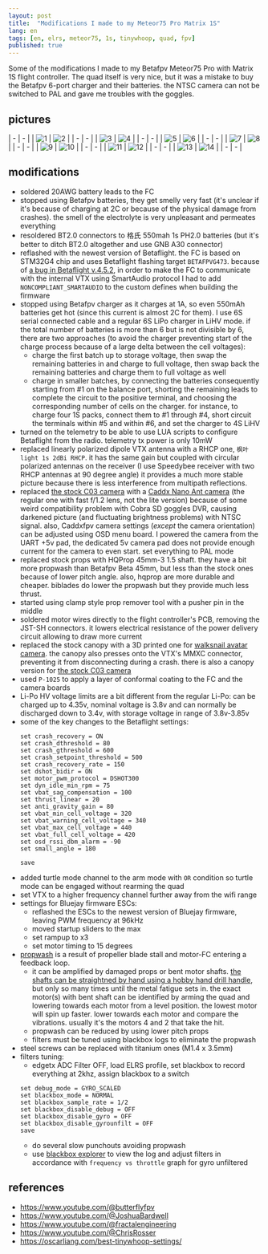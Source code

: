 ```yaml
---
layout: post
title:  "Modifications I made to my Meteor75 Pro Matrix 1S"
lang: en
tags: [en, elrs, meteor75, 1s, tinywhoop, quad, fpv]
published: true
---
```


Some of the modifications I made to my Betafpv Meteor75 Pro with Matrix 1S flight controller. The quad itself is very nice, but it was a mistake to buy the Betafpv 6-port charger and their batteries. the NTSC camera can not be switched to PAL and gave me troubles with the goggles.

## pictures

| - | - |
| ![1](/assets/images/meteor-02.jpg) | ![2](/assets/images/meteor-03.jpg) |
| - | - |
| ![3](/assets/images/meteor-04.jpg) | ![4](/assets/images/meteor-06.jpg) |
| - | - |
| ![5](/assets/images/meteor-07.jpg) | ![6](/assets/images/meteor-08.jpg) |
| - | - |
| ![7](/assets/images/meteor-09.jpg) | ![8](/assets/images/meteor-10.jpg) |
| - | - |
| ![9](/assets/images/meteor-11.jpg) | ![10](/assets/images/meteor-12.jpg) |
| - | - |
| ![11](/assets/images/meteor-13.jpg) | ![12](/assets/images/meteor-14.jpg) |
| - | - |
| ![13](/assets/images/meteor-15.jpg) | ![14](/assets/images/meteor-16.jpg) |
| - | - |

## modifications

- soldered 20AWG battery leads to the FC
- stopped using Betafpv batteries, they get smelly very fast (it's unclear if it's because of charging at 2C or because of the physical damage from crashes). the smell of the electrolyte is very unpleasant and permeates everything
- resoldered BT2.0 connectors to 格氏 550mah 1s PH2.0 batteries (but it's better to ditch BT2.0 altogether and use GNB A30 connector)
- reflashed with the newest version of Betaflight. the FC is based on STM32G4 chip and uses Betaflight flashing target `BETAFPVG473`. because of [a bug in Betaflight v.4.5.2](https://github.com/betaflight/betaflight/issues/14316), in order to make the FC to communicate with the internal VTX using SmartAudio protocol I had to add `NONCOMPLIANT_SMARTAUDIO` to the custom defines when building the firmware
- stopped using Betafpv charger as it charges at 1A, so even 550mAh batteries get hot (since this current is almost 2C for them). I use 6S serial connected cable and a regular 6S LiPo charger in LiHV mode. if the total number of batteries is more than 6 but is not divisible by 6, there are two approaches (to avoid the charger preventing start of the charge process because of a large delta between the cell voltages):
  - charge the first batch up to storage voltage, then swap the remaining batteries in and charge to full voltage, then swap back the remaining batteries and charge them to full voltage as well
  - charge in smaller batches, by connecting the batteries consequently starting from #1 on the balance port, shorting the remaining leads to complete the circuit to the positive terminal, and choosing the corresponding number of cells on the charger. for instance, to charge four 1S packs, connect them to #1 through #4, short circuit the terminals within #5 and within #6, and set the charger to 4S LiHV
- turned on the telemetry to be able to use LUA scripts to configure Betaflight from the radio. telemetry tx power is only 10mW
- replaced linearly polarized dipole VTX antenna with a RHCP one, `枫叶 light 1s 2dBi RHCP`. it has the same gain but coupled with circular polarized antennas on the receiver (I use Speedybee receiver with two RHCP antennas at 90 degree angle) it provides a much more stable picture because there is less interference from multipath reflections.
- replaced [the stock C03 camera](https://betafpv.com/products/c03-fpv-micro-camera) with a [Caddx Nano Ant camera](https://caddxfpv.com/collections/caddxfpv-tiny-camera/products/caddx-ant-analog-camera) (the regular one with fast f/1.2 lens, not the lite version) because of some weird compatibility problem with Cobra SD goggles DVR, causing darkened picture (and fluctuating brightness problems) with NTSC signal. also, Caddxfpv camera settings (_except_ the camera orientation) can be adjusted using OSD menu board. I powered the camera from the UART +5v pad, the dedicated 5v camera pad does not provide enough current for the camera to even start. set everything to PAL mode
- replaced stock props with HQProp 45mm-3 1.5 shaft. they have a bit more propwash than Betafpv Beta 45mm, but less than the stock ones because of lower pitch angle. also, hqprop are more durable and cheaper. biblades do lower the propwash but they provide much less thrust.
- started using clamp style prop remover tool with a pusher pin in the middle
- soldered motor wires directly to the flight controller's PCB, removing the JST-SH connectors. it lowers electrical resistance of the power delivery circuit allowing to draw more current
- replaced the stock canopy with a 3D printed one for [walksnail avatar camera](https://www.thingiverse.com/thing:6201941). the canopy also presses onto the VTX's MMXC connector, preventing it from disconnecting during a crash. there is also a canopy version for [the stock C03 camera](https://www.thingiverse.com/thing:6841109)
- used `P-1025` to apply a layer of conformal coating to the FC and the camera boards
- Li-Po HV voltage limits are a bit different from the regular Li-Po: can be charged up to 4.35v, nominal voltage is 3.8v and can normally be discharged down to 3.4v, with storage voltage in range of 3.8v-3.85v
- some of the key changes to the Betaflight settings:
  ```
  set crash_recovery = ON
  set crash_dthreshold = 80
  set crash_gthreshold = 600
  set crash_setpoint_threshold = 500
  set crash_recovery_rate = 150
  set dshot_bidir = ON
  set motor_pwm_protocol = DSHOT300
  set dyn_idle_min_rpm = 75
  set vbat_sag_compensation = 100
  set thrust_linear = 20
  set anti_gravity_gain = 80
  set vbat_min_cell_voltage = 320
  set vbat_warning_cell_voltage = 340
  set vbat_max_cell_voltage = 440
  set vbat_full_cell_voltage = 420
  set osd_rssi_dbm_alarm = -90
  set small_angle = 180

  save
  ```
- added turtle mode channel to the arm mode with `OR` condition so turtle mode can be engaged without rearming the quad
- set VTX to a higher frequency channel further away from the wifi range
- settings for Bluejay firmware ESCs:
  - reflashed the ESCs to the newest version of Bluejay firmware, leaving PWM frequency at 96kHz 
  - moved startup sliders to the max
  - set rampup to x3
  - set motor timing to 15 degrees
- [propwash](https://www.youtube.com/watch?v=CAMcRbQh3xM) is a result of propeller blade stall and motor-FC entering a feedback loop.
  - it can be amplified by damaged props or bent motor shafts. [the shafts can be straightned by hand using a hobby hand drill handle](https://www.youtube.com/watch?v=U0RyeabFciM), but only so many times until the metal fatigue sets in. the exact motor(s) with bent shaft can be identified by arming the quad and lowering towards each motor from a level position. the lowest motor will spin up faster. lower towards each motor and compare the vibrations. usually it's the motors 4 and 2 that take the hit.
  - propwash can be reduced by using lower pitch props
  - filters must be tuned using blackbox logs to eliminate the propwash
- steel screws can be replaced with titanium ones (M1.4 x 3.5mm)
- filters tuning:
  - edgetx ADC Filter OFF, load ELRS profile, set blackbox to record everything at 2khz, assign blackbox to a switch
  ```
  set debug_mode = GYRO_SCALED
  set blackbox_mode = NORMAL
  set blackbox_sample_rate = 1/2
  set blackbox_disable_debug = OFF
  set blackbox_disable_gyro = OFF
  set blackbox_disable_gyrounfilt = OFF
  save
  ```
  - do several slow punchouts avoiding propwash
  - use [blackbox explorer](https://blackbox.betaflight.com/) to view the log and adjust filters in accordance with `frequency vs throttle` graph for gyro unfiltered
  

## references

  - https://www.youtube.com/@butterflyfpv
  - https://www.youtube.com/@JoshuaBardwell
  - https://www.youtube.com/@fractalengineering
  - https://www.youtube.com/@ChrisRosser
  - https://oscarliang.com/best-tinywhoop-settings/


